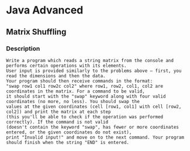 # Java Advanced

## Matrix Shuffling

### Description
    Write a program which reads a string matrix from the console and performs certain operations with its elements. 
    User input is provided similarly to the problems above – first, you read the dimensions and then the data. 
    Your program should then receive commands in the format:
    "swap row1 col1 row2c col2" where row1, row2, col1, col2 are coordinates in the matrix. For a command to be valid,
    it should start with the "swap" keyword along with four valid coordinates (no more, no less). You should swap the
    values at the given coordinates (cell [row1, col1] with cell [row2, col2]) and print the matrix at each step
    (this you'll be able to check if the operation was performed correctly). If the command is not valid 
    (doesn't contain the keyword "swap", has fewer or more coordinates entered, or the given coordinates do not exist),
    print "Invalid input!" and move on to the next command. Your program should finish when the string "END" is entered.